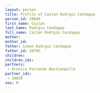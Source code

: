 ```yaml
---
layout: person
title: Profile of Caitan Rodrgio Candappa
person_id: I0849
first_name: Caitan
last_name: Rodrgio Candappa
full_name: Caitan Rodrgio Candappa
mother: 
mother_id: 
father: Simon Rodrgio Candappa
father_id: I0795
children:
children_ids:
partners:
 - Arenica Fernando Bastianpulle
partner_ids:
 - I0850
sex: M
---
```



